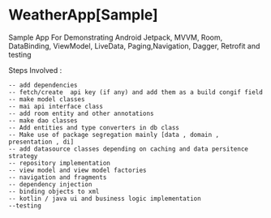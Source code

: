 # WeatherApp[Sample]
Sample App For Demonstrating Android Jetpack, MVVM, Room, DataBinding, ViewModel, LiveData, Paging,Navigation, Dagger, Retrofit and testing

Steps Involved :

    -- add dependencies
    -- fetch/create  api key (if any) and add them as a build congif field
    -- make model classes
    -- mai api interface class
    -- add room entity and other annotations
    -- make dao classes
    -- Add entities and type converters in db class
    -- Make use of package segregation mainly [data , domain , presentation , di]
    -- add datasource classes depending on caching and data persitence strategy
    -- repository implementation
    -- view model and view model factories
    -- navigation and fragments
    -- dependency injection
    -- binding objects to xml
    -- kotlin / java ui and business logic implementation
    --testing




